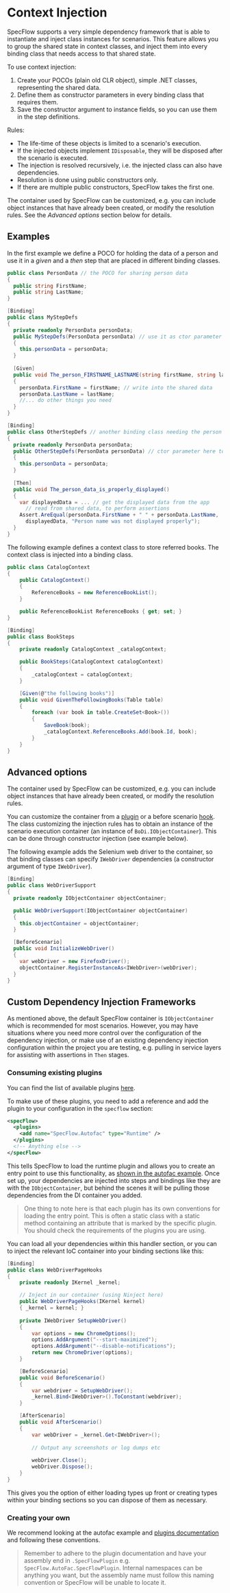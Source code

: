 # Context Injection

SpecFlow supports a very simple dependency framework that is able to instantiate and inject class instances for scenarios. This feature allows you to group the shared state in context classes, and inject them into every binding class that needs access to that shared state.

To use context injection:

1. Create your POCOs (plain old CLR object), simple .NET classes, representing the shared data.
2. Define them as constructor parameters in every binding class that requires them.
3. Save the constructor argument to instance fields, so you can use them in the step definitions.

Rules:

* The life-time of these objects is limited to a scenario's execution. 
* If the injected objects implement `IDisposable`, they will be disposed after the scenario is executed.
* The injection is resolved recursively, i.e. the injected class can also have dependencies. 
* Resolution is done using public constructors only. 
* If there are multiple public constructors, SpecFlow takes the first one.

The container used by SpecFlow can be customized, e.g. you can include object instances that have already been created, or modify the resolution rules. See the _Advanced options_ section below for details.

## Examples

In the first example we define a POCO for holding the data of a person and use it in a _given_ and a _then_ step that are placed in different binding classes.

```c#
public class PersonData // the POCO for sharing person data
{ 
  public string FirstName;
  public string LastName;
}

[Binding]
public class MyStepDefs
{
  private readonly PersonData personData;
  public MyStepDefs(PersonData personData) // use it as ctor parameter
  { 
    this.personData = personData;
  }
  
  [Given] 
  public void The_person_FIRSTNAME_LASTNAME(string firstName, string lastName) 
  {
    personData.FirstName = firstName; // write into the shared data
    personData.LastName = lastName;
    //... do other things you need
  }
}

[Binding]
public class OtherStepDefs // another binding class needing the person
{ 
  private readonly PersonData personData;
  public OtherStepDefs(PersonData personData) // ctor parameter here too
  { 
    this.personData = personData;
  }
  
  [Then] 
  public void The_person_data_is_properly_displayed() 
  {
    var displayedData = ... // get the displayed data from the app
      // read from shared data, to perform assertions
    Assert.AreEqual(personData.FirstName + " " + personData.LastName, 
      displayedData, "Person name was not displayed properly");
  }
}
```

The following example defines a context class to store referred books. The context class is injected into a binding class.

```c#
public class CatalogContext
{
    public CatalogContext()
    {
        ReferenceBooks = new ReferenceBookList();
    }

    public ReferenceBookList ReferenceBooks { get; set; }
}

[Binding]
public class BookSteps
{
    private readonly CatalogContext _catalogContext;

    public BookSteps(CatalogContext catalogContext)
    {
        _catalogContext = catalogContext;
    }

    [Given(@"the following books")]
    public void GivenTheFollowingBooks(Table table)
    {
        foreach (var book in table.CreateSet<Book>())
        {
            SaveBook(book);
            _catalogContext.ReferenceBooks.Add(book.Id, book);
        }
    }
}
```

## Advanced options

The container used by SpecFlow can be customized, e.g. you can include object instances that have already been created, or modify the resolution rules. 

You can customize the container from a [plugin](../Extend/Plugins.md) or a before scenario [hook](Hooks.md). The class customizing the injection rules has to obtain an instance of the scenario execution container (an instance of `BoDi.IObjectContainer`). This can be done through constructor injection (see example below).

The following example adds the Selenium web driver to the container, so that binding classes can specify `IWebDriver` dependencies (a constructor argument of type `IWebDriver`).

```c#
[Binding]
public class WebDriverSupport
{
  private readonly IObjectContainer objectContainer;

  public WebDriverSupport(IObjectContainer objectContainer)
  {
    this.objectContainer = objectContainer;
  }

  [BeforeScenario]
  public void InitializeWebDriver()
  {
    var webDriver = new FirefoxDriver();
    objectContainer.RegisterInstanceAs<IWebDriver>(webDriver);
  }
}
```

## Custom Dependency Injection Frameworks

As mentioned above, the default SpecFlow container is `IObjectContainer` which is recommended for most scenarios. However, you may have situations where you need more control over the configuration of the dependency injection, or make use of an existing dependency injection configuration within the project you are testing, e.g. pulling in service layers for assisting with assertions in `Then` stages.

### Consuming existing plugins

You can find the list of available plugins [here](https://docs.specflow.org/projects/specflow/en/latest/Extend/Available-Plugins.html#plugins-for-di-container).

To make use of these plugins, you need to add a reference and add the plugin to your configuration in the `specflow` section:

```xml
<specFlow>
  <plugins>
    <add name="SpecFlow.Autofac" type="Runtime" />
  </plugins>
  <!-- Anything else -->
</specFlow>
```

This tells SpecFlow to load the runtime plugin and allows you to create an entry point to use this functionality, as [shown in the autofac example](https://github.com/gasparnagy/SpecFlow.Autofac/blob/master/sample/MyCalculator/MyCalculator.Specs/Support/TestDependencies.cs). Once set up, your dependencies are injected into steps and bindings like they are with the `IObjectContainer`, but behind the scenes it will be pulling those dependencies from the DI container you added.

> One thing to note here is that each plugin has its own conventions for loading the entry point. This is often a static class with a static method containing an attribute that is marked by the specific plugin. You should check the requirements of the plugins you are using.

You can load all your dependencies within this handler section, or you can to inject the relevant IoC container into your binding sections like this:

```csharp
[Binding]
public class WebDriverPageHooks
{
    private readonly IKernel _kernel;

    // Inject in our container (using Ninject here)
    public WebDriverPageHooks(IKernel kernel)
    { _kernel = kernel; }
    
    private IWebDriver SetupWebDriver()
    {
        var options = new ChromeOptions();
        options.AddArgument("--start-maximized");
        options.AddArgument("--disable-notifications");
        return new ChromeDriver(options);
    }

    [BeforeScenario]
    public void BeforeScenario()
    {
        var webdriver = SetupWebDriver();        
        _kernel.Bind<IWebDriver>().ToConstant(webdriver);
    }

    [AfterScenario]
    public void AfterScenario()
    {
        var webDriver = _kernel.Get<IWebDriver>();
        
        // Output any screenshots or log dumps etc
        
        webDriver.Close();
        webDriver.Dispose();
    }
}
```

This gives you the option of either loading types up front or creating types within your binding sections so you can dispose of them as necessary.

### Creating your own

We recommend looking at the autofac example and [plugins documentation](https://specflow.org/documentation/Plugins/) and following these conventions.

> Remember to adhere to the plugin documentation and have your assembly end in `.SpecFlowPlugin` e.g. `SpecFlow.AutoFac.SpecFlowPlugin`. Internal namespaces can be anything you want, but the assembly name must follow this naming convention or SpecFlow will be unable to locate it.